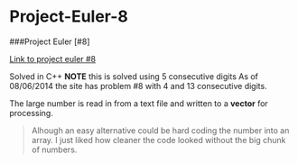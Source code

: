 Project-Euler-8
===============

###Project Euler [#8]

[Link to project euler #8](https://projecteuler.net/problem=8)

Solved in C++
**NOTE** this is solved using 5 consecutive digits 
As of 08/06/2014 the site has problem #8 with 4 and 13 consecutive digits.

The large number is read in from a text file and written to a **vector** for processing.
>Alhough an easy alternative could be hard coding the number into an array.
>I just liked how cleaner the code looked without the big chunk of numbers.

